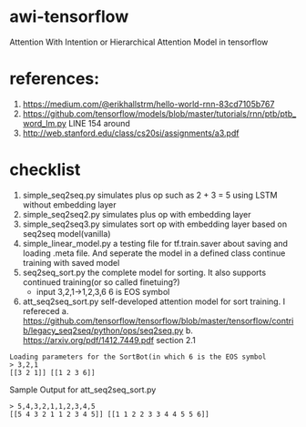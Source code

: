 # awi-tensorflow
Attention With Intention or Hierarchical Attention Model in tensorflow

# references:
1. https://medium.com/@erikhallstrm/hello-world-rnn-83cd7105b767
2. https://github.com/tensorflow/models/blob/master/tutorials/rnn/ptb/ptb_word_lm.py LINE 154 around
3. http://web.stanford.edu/class/cs20si/assignments/a3.pdf

# checklist
1. simple_seq2seq.py simulates plus op such as 2 + 3 = 5 using LSTM without embedding layer
2. simple_seq2seq2.py simulates plus op with embedding layer
3. simple_seq2seq3.py simulates sort op with embedding layer based on seq2seq model(vanilla)
4. simple_linear_model.py a testing file for tf.train.saver about saving and loading .meta file. And seperate the
    model in a defined class
   continue training with saved model
5. seq2seq_sort.py the complete model for sorting. It also supports continued training(or so called finetuing?)
    * input 3,2,1->1,2,3,6 6 is EOS symbol
6. att_seq2seq_sort.py self-developed attention model for sort training. I refereced
a. https://github.com/tensorflow/tensorflow/blob/master/tensorflow/contrib/legacy_seq2seq/python/ops/seq2seq.py
b. https://arxiv.org/pdf/1412.7449.pdf section 2.1
```
Loading parameters for the SortBot(in which 6 is the EOS symbol
> 3,2,1
[[3 2 1]] [[1 2 3 6]]
```
Sample Output for att_seq2seq_sort.py
```
> 5,4,3,2,1,1,2,3,4,5
[[5 4 3 2 1 1 2 3 4 5]] [[1 1 2 2 3 3 4 4 5 5 6]]
```


